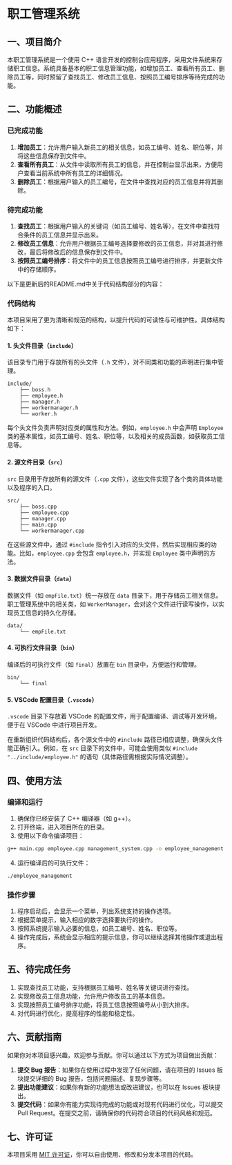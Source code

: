 
# 职工管理系统

## 一、项目简介
本职工管理系统是一个使用 C++ 语言开发的控制台应用程序，采用文件系统来存储职工信息。系统具备基本的职工信息管理功能，如增加员工、查看所有员工、删除员工等，同时预留了查找员工、修改员工信息、按照员工编号排序等待完成的功能。

## 二、功能概述
### 已完成功能
1. **增加员工**：允许用户输入新员工的相关信息，如员工编号、姓名、职位等，并将这些信息保存到文件中。
2. **查看所有员工**：从文件中读取所有员工的信息，并在控制台显示出来，方便用户查看当前系统中所有员工的详细情况。
3. **删除员工**：根据用户输入的员工编号，在文件中查找对应的员工信息并将其删除。

### 待完成功能
1. **查找员工**：根据用户输入的关键词（如员工编号、姓名等），在文件中查找符合条件的员工信息并显示出来。
2. **修改员工信息**：允许用户根据员工编号选择要修改的员工信息，并对其进行修改，最后将修改后的信息保存到文件中。
3. **按照员工编号排序**：将文件中的员工信息按照员工编号进行排序，并更新文件中的存储顺序。

以下是更新后的README.md中关于代码结构部分的内容：

### 代码结构
本项目采用了更为清晰和规范的结构，以提升代码的可读性与可维护性。具体结构如下：

#### 1. 头文件目录（`include`）
该目录专门用于存放所有的头文件（`.h` 文件），对不同类和功能的声明进行集中管理。
```
include/
    ├── boss.h
    ├── employee.h
    ├── manager.h
    ├── workermanager.h
    └── worker.h
```
每个头文件负责声明对应类的属性和方法。例如，`employee.h` 中会声明 `Employee` 类的基本属性，如员工编号、姓名、职位等，以及相关的成员函数，如获取员工信息等。

#### 2. 源文件目录（`src`）
`src` 目录用于存放所有的源文件（`.cpp` 文件），这些文件实现了各个类的具体功能以及程序的入口。
```
src/
    ├── boss.cpp
    ├── employee.cpp
    ├── manager.cpp
    ├── main.cpp
    └── workermanager.cpp
```
在这些源文件中，通过 `#include` 指令引入对应的头文件，然后实现相应类的功能。比如，`employee.cpp` 会包含 `employee.h`，并实现 `Employee` 类中声明的方法。

#### 3. 数据文件目录（`data`）
数据文件（如 `empFile.txt`）统一存放在 `data` 目录下，用于存储员工相关信息。职工管理系统中的相关类，如 `WorkerManager`，会对这个文件进行读写操作，以实现员工信息的持久化存储。
```
data/
    └── empFile.txt
```

#### 4. 可执行文件目录（`bin`）
编译后的可执行文件（如 `final`）放置在 `bin` 目录中，方便运行和管理。
```
bin/
    └── final
```

#### 5. VSCode 配置目录（`.vscode`）
`.vscode` 目录下存放着 VSCode 的配置文件，用于配置编译、调试等开发环境，便于在 VSCode 中进行项目开发。

在重新组织代码结构后，各个源文件中的 `#include` 路径已相应调整，确保头文件能正确引入。例如，在 `src` 目录下的文件中，可能会使用类似 `#include "../include/employee.h"` 的语句（具体路径需根据实际情况调整）。 
## 四、使用方法
### 编译和运行
1. 确保你已经安装了 C++ 编译器（如 g++）。
2. 打开终端，进入项目所在的目录。
3. 使用以下命令编译项目：
```sh
g++ main.cpp employee.cpp management_system.cpp -o employee_management
```
4. 运行编译后的可执行文件：
```sh
./employee_management
```

### 操作步骤
1. 程序启动后，会显示一个菜单，列出系统支持的操作选项。
2. 根据菜单提示，输入相应的数字选择要执行的操作。
3. 按照系统提示输入必要的信息，如员工编号、姓名、职位等。
4. 操作完成后，系统会显示相应的提示信息，你可以继续选择其他操作或退出程序。

## 五、待完成任务
1. 实现查找员工功能，支持根据员工编号、姓名等关键词进行查找。
2. 实现修改员工信息功能，允许用户修改员工的基本信息。
3. 实现按照员工编号排序功能，将员工信息按照编号从小到大排序。
4. 对代码进行优化，提高程序的性能和稳定性。

## 六、贡献指南
如果你对本项目感兴趣，欢迎参与贡献。你可以通过以下方式为项目做出贡献：
1. **提交 Bug 报告**：如果你在使用过程中发现了任何问题，请在项目的 Issues 板块提交详细的 Bug 报告，包括问题描述、复现步骤等。
2. **提出功能建议**：如果你有新的功能想法或改进建议，也可以在 Issues 板块提出。
3. **提交代码**：如果你有能力实现待完成的功能或对现有代码进行优化，可以提交 Pull Request。在提交之前，请确保你的代码符合项目的代码风格和规范。

## 七、许可证
本项目采用 [MIT 许可证](LICENSE)，你可以自由使用、修改和分发本项目的代码。
